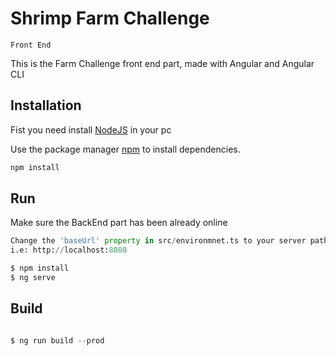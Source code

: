 # Shrimp Farm Challenge
`Front End`


This is the Farm Challenge front end part, made with Angular and Angular CLI

## Installation
Fist you need install [NodeJS](https://nodejs.org/en/download/) in your pc

Use the package manager [npm](https://www.npmjs.com/) to install dependencies.

```bash
npm install
```

## Run
Make sure the BackEnd part has been already online

```python
Change the 'baseUrl' property in src/environmnet.ts to your server path
i.e: http://localhost:8080

$ npm install
$ ng serve

```

## Build
```python

$ ng run build --prod

```
